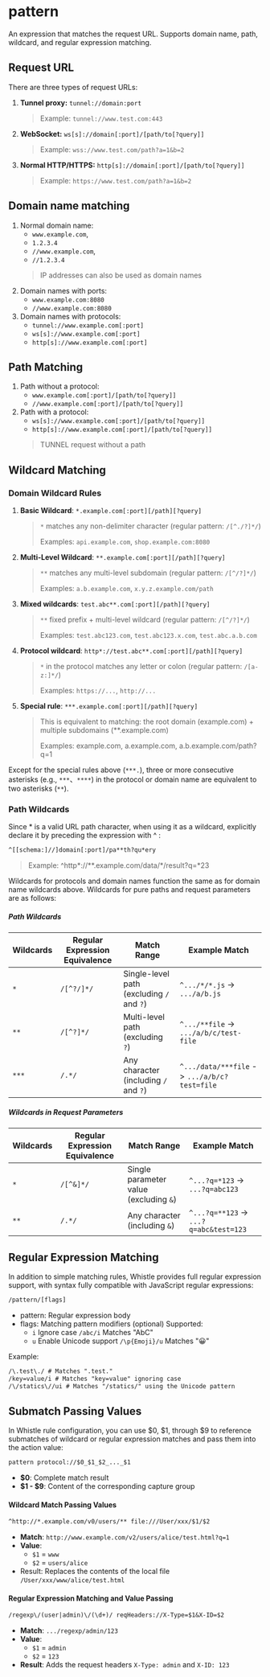 # pattern

An expression that matches the request URL. Supports domain name, path, wildcard, and regular expression matching.

## Request URL

There are three types of request URLs:

1. **Tunnel proxy:** `tunnel://domain:port`
    > Example: `tunnel://www.test.com:443`
2. **WebSocket:** `ws[s]://domain[:port]/[path/to[?query]]`
    > Example: `wss://www.test.com/path?a=1&b=2`
3. **Normal HTTP/HTTPS:** `http[s]://domain[:port]/[path/to[?query]]`
    > Example: `https://www.test.com/path?a=1&b=2`

## Domain name matching
1. Normal domain name:
   - `www.example.com`,
   - `1.2.3.4`
   - `//www.example.com`,
   - `//1.2.3.4`
   > IP addresses can also be used as domain names
2. Domain names with ports:
   - `www.example.com:8080`
   - `//www.example.com:8080`
3. Domain names with protocols:
   - `tunnel://www.example.com[:port]`
   - `ws[s]://www.example.com[:port]`
   - `http[s]://www.example.com[:port]`

## Path Matching
1. Path without a protocol:
   - `www.example.com[:port]/[path/to[?query]]`
   - `//www.example.com[:port]/[path/to[?query]]`
2. Path with a protocol:
   - `ws[s]://www.example.com[:port]/[path/to[?query]]`
   - `http[s]://www.example.com[:port]/[path/to[?query]]`
   > TUNNEL request without a path

## Wildcard Matching

### Domain Wildcard Rules

1. **Basic Wildcard**: `*.example.com[:port][/path][?query]`
    > `*` matches any non-delimiter character (regular pattern: `/[^./?]*/`)
    >
    > Examples: `api.example.com`, `shop.example.com:8080`
2. **Multi-Level Wildcard**: `**.example.com[:port][/path][?query]`
    > `**` matches any multi-level subdomain (regular pattern: `/[^/?]*/`)
    >
    > Examples: `a.b.example.com`, `x.y.z.example.com/path`
3. **Mixed wildcards**: `test.abc**.com[:port][/path][?query]`
    > `**` fixed prefix + multi-level wildcard (regular pattern: `/[^/?]*/`)
    >
    > Examples: `test.abc123.com`, `test.abc123.x.com`, `test.abc.a.b.com`
4. **Protocol wildcard**: `http*://test.abc**.com[:port][/path][?query]`
    > `*` in the protocol matches any letter or colon (regular pattern: `/[a-z:]*/`)
    >
    > Examples: `https://...`, `http://...`
5. **Special rule**: `***.example.com[:port][/path][?query]`
    > This is equivalent to matching: the root domain (example.com) + multiple subdomains (**.example.com)
    >
    > Examples: example.com, a.example.com, a.b.example.com/path?q=1

Except for the special rules above (`***.`), three or more consecutive asterisks (e.g., `***`、`****`) in the protocol or domain name are equivalent to two asterisks (`**`).

### Path Wildcards
Since * is a valid URL path character, when using it as a wildcard, explicitly declare it by preceding the expression with ^ :

``` txt
^[[schema:]//]domain[:port]/pa**th?qu*ery
```
> Example: ^http*://**.example.com/data/*/result?q=*23

Wildcards for protocols and domain names function the same as for domain name wildcards above. Wildcards for pure paths and request parameters are as follows:

##### Path Wildcards

| Wildcards | Regular Expression Equivalence | Match Range | Example Match |
| ------ | ---------- | --------------------------- | ----------------------------------- |
| `*` | `/[^?/]*/` | Single-level path (excluding `/` and `?`) | `^.../*/*.js` -> `.../a/b.js` |
| `**` | `/[^?]*/` | Multi-level path (excluding `?`) | `^.../**file` -> `.../a/b/c/test-file` |
| `***` | `/.*/` | Any character (including `/` and `?`) | `^.../data/***file` -> `.../a/b/c?test=file` |

##### Wildcards in Request Parameters

| Wildcards | Regular Expression Equivalence | Match Range | Example Match |
| ------ | --------- | -------------------- | ------------------- |
| `*` | `/[^&]*/` | Single parameter value (excluding `&`) | `^...?q=*123` -> `...?q=abc123` |
| `**` | `/.*/` | Any character (including `&`) | `^...?q=**123` -> `...?q=abc&test=123` |

## Regular Expression Matching
In addition to simple matching rules, Whistle provides full regular expression support, with syntax fully compatible with JavaScript regular expressions:
``` txt
/pattern/[flags]
```

- pattern: Regular expression body
- flags: Matching pattern modifiers (optional) Supported:
  - `i` Ignore case `/abc/i` Matches "AbC"
  - `u` Enable Unicode support `/\p{Emoji}/u` Matches "😀"

Example:
``` txt
/\.test\./ # Matches ".test."
/key=value/i # Matches "key=value" ignoring case
/\/statics\//ui # Matches "/statics/" using the Unicode pattern
```

## Submatch Passing Values

In Whistle rule configuration, you can use $0, $1, through $9 to reference submatches of wildcard or regular expression matches and pass them into the action value:

``` txt
pattern protocol://$0_$1_$2_..._$1
```

- **$0**: Complete match result
- **$1 - $9**: Content of the corresponding capture group

#### Wildcard Match Passing Values
``` txt
^http://*.example.com/v0/users/** file:///User/xxx/$1/$2
```

- **Match**: `http://www.example.com/v2/users/alice/test.html?q=1`
- **Value**:
  - `$1` = `www`
  - `$2` = `users/alice`
- Result: Replaces the contents of the local file `/User/xxx/www/alice/test.html`

#### Regular Expression Matching and Value Passing
``` txt
/regexp\/(user|admin)\/(\d+)/ reqHeaders://X-Type=$1&X-ID=$2
```
- **Match**: `.../regexp/admin/123`
- **Value**:
  - `$1` = `admin`
  - `$2` = `123`
- **Result**: Adds the request headers `X-Type: admin` and `X-ID: 123`
